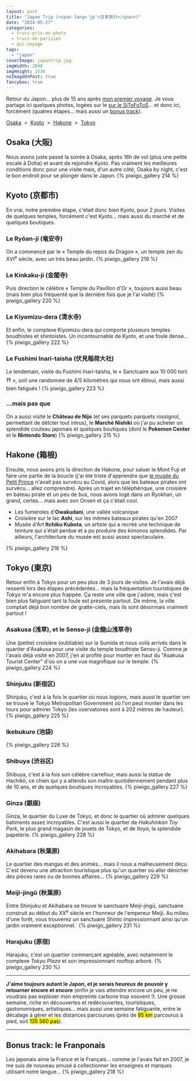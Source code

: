 ```yaml
---
layout: post
title: "Japan Trip (<span lang='jp'>日本旅行</span>)"
date: "2024-05-27"
categories: 
  - trucs-pris-en-photo
  - trucs-de-parisien
  - qui-voyage
tags: 
  - "japon"
coverImage: japantrip.jpg
imgWidth: 2048
imgHeight: 1536
noImageOnPost: true
fancybox: true
---
```


Retour du Japon... plus de 15&nbsp;ans après <a href="/2015/11/mon-carnet-du-japon/">mon premier voyage</a>.
Je vous partage ici quelques photos, logées sur le <a href="https://sitofotos.6x8.org/index.php?/category/213">sur le SiToFoToS</a>... et donc ici, forcément (quatres étapes... mais aussi un <a href="#franponais" lang="en">bonus track</a>).

<nav style="background:none;border:none">
  <a href="#osaka">Osaka</a>
  &nbsp;<span aria-hidden="true">&gt;</span>&nbsp;
  <a href="#kyoto">Kyoto</a>
  &nbsp;<span aria-hidden="true">&gt;</span>&nbsp;
  <a href="#hakone">Hakone</a>
  &nbsp;<span aria-hidden="true">&gt;</span>&nbsp;
  <a href="#tokyo">Tokyo</a>
</nav>

<h2 id="osaka">Osaka (<span lang="ja">大阪</span>)</h2>

Nous avons juste passé la soirée à Osaka, après 16h de vol (plus une petite escale à Doha) et avant de rejoindre Kyoto. Pas vraiment les meilleures conditions donc pour une visite mais, d'un autre côté, Osaka <span lang="en">by night</span>, c'est le bon endroit pour se plonger dans le Japon.
{% piwigo_gallery 214 %}

<h2 id="kyoto">Kyoto (<span lang="ja">京都市</span>)</h2>

En vrai, notre première étape, c'était donc bien Kyoto, pour 2&nbsp;jours.
Visites de quelques temples, forcément c'est Kyoto... mais aussi du marché et de quelques boutiques.

### Le Ryōan-ji (<span lang="ja">竜安寺</span>)
On a commencé par le «&nbsp;Temple du repos du Dragon&nbsp;», un temple zen du XVI<sup>e</sup>&nbsp;siècle, avec un très beau jardin.
{% piwigo_gallery 219 %}

### Le Kinkaku-ji (<span lang="ja">金閣寺</span>)
Puis direction le célèbre «&nbsp;Temple du Pavillon d'Or&nbsp;», toujours aussi beau (mais bien plus fréquenté que la dernière fois que je l'ai visité)
{% piwigo_gallery 220 %}

### Le Kiyomizu-dera (<span lang="ja">清水寺</span>)
Et enfin, le complexe Kiyomizu-dera qui comporte plusieurs temples boudhistes et shintoistes. Un incontournable de Kyoto, et une foule dense...
{% piwigo_gallery 222 %}

### Le Fushimi Inari-taisha (<span lang="ja">伏見稲荷大社</span>)
Le lendemain, visite du Fushimi Inari-taisha, le «&nbsp;Sanctuaire aux 10&nbsp;000 torii <span aria-hidden="true">⛩️</span>&nbsp;», soit une randonnée de 4/5 kilomètres qui nous ont ébloui, mais aussi bien fatigués&nbsp;!
{% piwigo_gallery 223 %}

### ...mais pas que
On a aussi visité le <strong>Château de Nijo</strong> (et ses parquets parquets rossignol, permettant de détcter tout intrus), le <strong>Marché Nishiki</strong> où j'ai pu acheter un splendide couteau japonais et quelques boutiques (dont le <strong>Pokemon Center</strong> et le <strong>Nintendo Store</strong>)
{% piwigo_gallery 215 %}

<h2 id="hakone">Hakone (<span lang="ja">箱根</span>)</h2>

Ensuite, nous avons pris la direction de Hakone, pour saluer le Mont Fuji et faire une partie de la boucle (j'ai été triste d'apprendre que <a href="https://sitofotos.6x8.org/index.php?/tags/780-petit_prince">le musée du Petit Prince</a> n'avait pas survécu au <abbr>Covid</abbr>, alors que les bateaux pirates ont survécu... allez comprendre). Après un trajet en téléphérique, une croisière en bateau pirate et un peu de bus, nous avons logé dans un Ryokhan, un grand, certes... mais avec son Onsen et ça c'était cool.
<ul>
  <li>Les fumeroles d'<strong>Owakudani</strong>, une vallée volcanique</li>
  <li>Croisière sur le lac <strong>Ashi</strong>, sur les mêmes bateaux pirates qu'en 2007</li>
  <li>Musée d'Art <strong>Itchiku Kubota</strong>, un artiste qui a recréé une technique de teinture qui s'était perdue et a pu produire des kimonos splendides. Par ailleurs, l'architecture du musée est aussi assez spectaculaire.</li>
</ul>
{% piwigo_gallery 216 %}

<h2 id="tokyo">Tokyo (<span lang="ja">東京</span>)</h2>
Retour enfin à Tokyo pour un peu plus de 3&nbsp;jours de visites. Je l'avais déjà ressenti lors des étapes précédentes... mais la fréquentation touristiques de Tokyo m'a encore plus frappée. Ça reste une ville que j'adore, mais c'est bien plus fatiguant tant la foule est présente partout. De même, la ville comptait déjà bon nombre de gratte-ciels, mais ils sont désormais vraiment partout&nbsp;!

### Asakusa (<span lang="ja">浅草</span>), et le Senso-ji (<span lang="ja">金龍山浅草寺</span>)

Une (petite) croisière (oubliable) sur la Sumida et nous voilà arrivés dans le quartier d'Asakusa pour une visite du temple boudhiste Senso-ji. Comme je l'avais déjà visité en 2007, j'en ai profité pour monter en haut du <span lang="en">"Asakusa Tourist Center"</span> d'où on a une vue magnifique sur le temple.
{% piwigo_gallery 224 %}

### Shinjuku (<span lang="ja">新宿区</span>)

Shinjuku, c'est à la fois le quartier où nous logions, mais aussi le quartier om se trouve le <span lang="en">Tokyo Metropolitan Government</span> où l'on peut monter dans les tours pour admirer Tokyo (les oservatoires sont à 202&nbsp;mètres de hauteur).
{% piwigo_gallery 225 %}

### Ikebukuro (<span lang="ja">池袋</span>)
{% piwigo_gallery 226 %}

### Shibuya (<span lang="ja">渋谷区</span>)
Shibuya, c'est à la fois son célèbre carrefour, mais aussi la statue de Hachikō, ce chien qui y a attendu son maître quotidiennement pendant plus de 10&nbsp;ans, et de quelques boutiques incroyables.
{% piwigo_gallery 227 %}

### Ginza (<span lang="ja">銀座</span>)
Ginza, le quartier du Luxe de Tokyo, et donc le quartier où admirer quelques batiments assez incroyables. C'est aussi le quartier de <em lang="en">Hakuhinkan Toy Park</em>, le plus grand magasin de jouets de Tokyo, et de <em>Itoya</em>, la splendide papeterie.
{% piwigo_gallery 228 %}

### Akihabara (<span lang="ja">秋葉原</span>)
Le quartier des mangas et des animés... mais il nous a malheusement déçu. C'est devenu une attraction touristique plus qu'un quartier où aller dénicher des pièces rares ou de bonnes affaires...
{% piwigo_gallery 229 %}

### Meiji-jingū (<span lang="ja">秋葉原</span>)
Entre Shinjuku et Akihabara se trouve le sanctuaire Meiji-jingū, sanctuaire construit au début du XX<sup>e</sup> siècle en l'honneur de l'empereur Meiji. Au milieu d'une forêt, vous trouverez un sanctuaire Shinto impressionnant ainsi qu'un jardin vraiment exceptionnel.`
{% piwigo_gallery 231 %}

### Harajuku (<span lang="ja">原宿</span>)
Harajuku, c'est un quartier commerçant agréable, avec notamment le complexe <em lang="en">Tokyu Plaza</em> et son impressionnant <span lang="en">rooftop</span> arboré.
{% piwigo_gallery 230 %}

<hr />

<strong>J'aime toujours autant le Japon, et je serais heureux de pouvoir y retourner encore et encore</strong> (enfin je vais attendre encore un peu, je ne voudrais pas exploser mon empreinte carbone trop souvent&nbsp;!). Une grosse semaine, riche en découvertes et redécouvertes, touristiques, gastonomiques, artistiques... mais aussi une semaine fatiguante, entre le décalage à gérer et les distances parcourues (près de <mark>95&nbsp;km</mark> parcourus à pied, soit <mark>135&nbsp;560&nbsp;pas</mark>).

<hr />

<h2 id="franponais"><span lang="en">Bonus track</span>: le Franponais</h2>
Les japonais aime la France et le Français... comme je l'avais fait en 2007, je me suis de nouveau amusé à collectionner les enseignes et marques utilisant notre langue...
{% piwigo_gallery 218 %}

